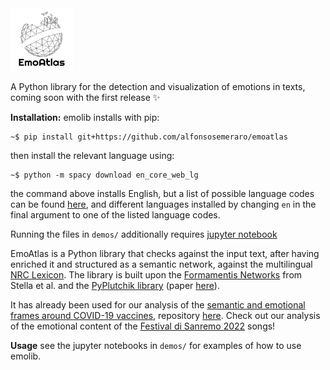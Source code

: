 <img src="ea.png" data-canonical-src="ea.png" width="100" height="100" />

A Python library for the detection and visualization of emotions in texts, coming soon with the first release ✨

**Installation:**
emolib installs with pip:

```
~$ pip install git+https://github.com/alfonsosemeraro/emoatlas
```
then install the relevant language using:

```
~$ python -m spacy download en_core_web_lg
```
the command above installs English, but a list of possible language codes can be found [here](https://spacy.io/usage/models), and different languages installed by changing `en` in the final argument to one of the listed language codes. 

Running the files in `demos/` additionally requires [jupyter notebook](https://github.com/jupyter/notebook)

EmoAtlas is a Python library that checks against the input text, after having enriched it and structured as a semantic network, against the multilingual [NRC Lexicon](https://saifmohammad.com/WebPages/NRC-Emotion-Lexicon.htm). The library is built upon the [Formamentis Networks](https://journals.plos.org/plosone/article?id=10.1371/journal.pone.0222870) from Stella et al. and the [PyPlutchik library](https://www.github.com/alfonsosemeraro/pyplutchik) (paper [here](https://journals.plos.org/plosone/article?id=10.1371/journal.pone.0256503)).

It has already been used for our analysis of the [semantic and emotional frames around COVID-19 vaccines](https://arxiv.org/abs/2201.07538), repository [here](https://github.com/alfonsosemeraro/vaccines-and-press).
Check out our analysis of the emotional content of the [Festival di Sanremo 2022](https://arcs.di.unito.it/2022/02/04/i-fiori-di-sanremo/) songs! 

**Usage**
see the jupyter notebooks in `demos/` for examples of how to use emolib.

